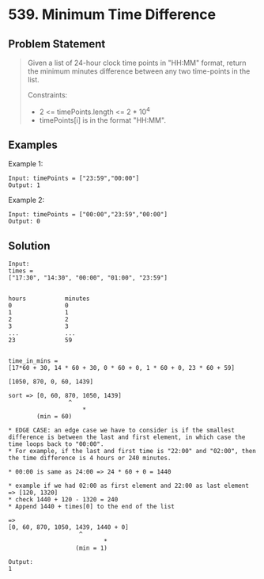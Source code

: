 # 539. Minimum Time Difference

## Problem Statement

> Given a list of 24-hour clock time points in "HH:MM" format, return the minimum minutes difference between any two time-points in the list.
>
> Constraints:
>
> - 2 <= timePoints.length <= 2 \* 10<sup>4</sup>
> - timePoints[i] is in the format "HH:MM".

## Examples

Example 1:

```
Input: timePoints = ["23:59","00:00"]
Output: 1
```

Example 2:

```
Input: timePoints = ["00:00","23:59","00:00"]
Output: 0
```

## Solution

```
Input:
times =
["17:30", "14:30", "00:00", "01:00", "23:59"]


hours           minutes
0               0
1               1
2               2
3               3
...             ...
23              59


time_in_mins =
[17*60 + 30, 14 * 60 + 30, 0 * 60 + 0, 1 * 60 + 0, 23 * 60 + 59]

[1050, 870, 0, 60, 1439]

sort => [0, 60, 870, 1050, 1439]
                 ^
                     *
        (min = 60)

* EDGE CASE: an edge case we have to consider is if the smallest difference is between the last and first element, in which case the time loops back to "00:00".
* For example, if the last and first time is "22:00" and "02:00", then the time difference is 4 hours or 240 minutes.

* 00:00 is same as 24:00 => 24 * 60 + 0 = 1440

* example if we had 02:00 as first element and 22:00 as last element => [120, 1320]
* check 1440 + 120 - 1320 = 240
* Append 1440 + times[0] to the end of the list

=>
[0, 60, 870, 1050, 1439, 1440 + 0]
                    ^
                           *
                   (min = 1)

Output:
1
```
